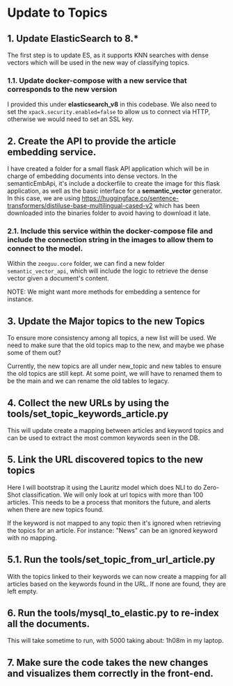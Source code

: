 # Update to Topics

## 1. Update ElasticSearch to 8.\*

The first step is to update ES, as it supports KNN searches with dense vectors which will be used in the new way of classifying topics.

### 1.1. Update docker-compose with a new service that corresponds to the new version

I provided this under **elasticsearch_v8** in this codebase. We also need to set the `xpack.security.enabled=false` to allow us to connect via HTTP, otherwise we would need to set an SSL key.

## 2. Create the API to provide the article embedding service.

I have created a folder for a small flask API application which will be in charge of embedding documents into dense vectors.
In the semanticEmbApi, it's include a dockerfile to create the image for this flask application, as well as the basic interface for a **semantic_vector** generator. In this case, we are using https://huggingface.co/sentence-transformers/distiluse-base-multilingual-cased-v2 which has been downloaded into the binaries folder to avoid having to download it late.

### 2.1. Include this service within the docker-compose file and include the connection string in the images to allow them to connect to the model.

Within the `zeeguu.core` folder, we can find a new folder `semantic_vector_api`, which will include the logic to retrieve the dense vector given a document's content.

NOTE: We might want more methods for embedding a sentence for instance.

## 3. Update the Major topics to the new Topics

To ensure more consistency among all topics, a new list will be used. We need to make sure that the old topics map to the new, and maybe we phase some of them out?

Currently, the new topics are all under new_topic and new tables to ensure the old topics are still kept. At some point, we will have to renamed them to be the main and we can rename the old tables to legacy.

## 4. Collect the new URLs by using the **tools/set_topic_keywords_article.py**

This will update create a mapping between articles and keyword topics and can be used to extract the most common keywords seen in the DB.

## 5. Link the URL discovered topics to the new topics

Here I will bootstrap it using the Lauritz model which does NLI to do Zero-Shot classification. We will only look at url topics with more than 100 articles. This needs to be a process that monitors the future, and alerts when there are new topics found.

If the keyword is not mapped to any topic then it's ignored when retrieving the topics for an article. For instance: "News" can be an ignored keyword with no mapping.

## 5.1. Run the **tools/set_topic_from_url_article.py**

With the topics linked to their keywords we can now create a mapping for all articles based on the keywords found in the URL. If none are found, they are left empty.

## 6. Run the tools/mysql_to_elastic.py to re-index all the documents.

This will take sometime to run, with 5000 taking about: 1h08m in my laptop.

## 7. Make sure the code takes the new changes and visualizes them correctly in the front-end.
